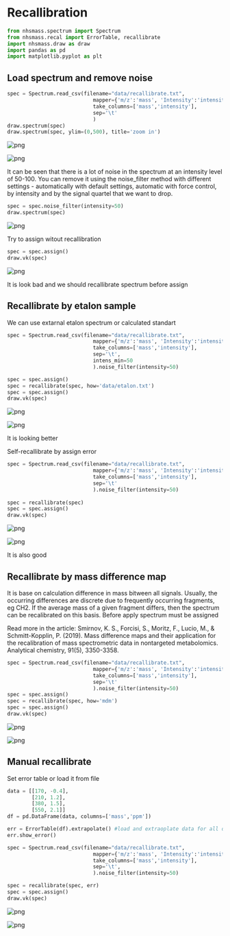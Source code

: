 # Recallibration


```python
from nhsmass.spectrum import Spectrum
from nhsmass.recal import ErrorTable, recallibrate
import nhsmass.draw as draw
import pandas as pd
import matplotlib.pyplot as plt

```

## Load spectrum and remove noise


```python
spec = Spectrum.read_csv(filename="data/recallibrate.txt",
                            mapper={'m/z':'mass', 'Intensity':'intensity'},
                            take_columns=['mass','intensity'],
                            sep='\t'
                            )
draw.spectrum(spec)
draw.spectrum(spec, ylim=(0,500), title='zoom in')

```


    
![png](output_3_0.png)
    



    
![png](output_3_1.png)
    


It can be seen that there is a lot of noise in the spectrum at an intensity level of 50-100. You can remove it using the noise_filter method with different settings - automatically with default settings, automatic with force control, by intensity and by the signal quartel that we want to drop.


```python
spec = spec.noise_filter(intensity=50)
draw.spectrum(spec)
```


    
![png](output_5_0.png)
    


Try to assign witout recallibration


```python
spec = spec.assign()
draw.vk(spec)
```


    
![png](output_7_0.png)
    


It is look bad and we should recallibrate spectrum before assign

## Recallibrate by etalon sample

We can use extarnal etalon spectrum or calculated standart


```python
spec = Spectrum.read_csv(filename="data/recallibrate.txt",
                            mapper={'m/z':'mass', 'Intensity':'intensity'},
                            take_columns=['mass','intensity'],
                            sep='\t',
                            intens_min=50
                            ).noise_filter(intensity=50)

spec = spec.assign()
spec = recallibrate(spec, how='data/etalon.txt')
spec = spec.assign()
draw.vk(spec)
```


    
![png](output_10_0.png)
    



    
![png](output_10_1.png)
    


It is looking better

Self-recallibrate by assign error


```python
spec = Spectrum.read_csv(filename="data/recallibrate.txt",
                            mapper={'m/z':'mass', 'Intensity':'intensity'},
                            take_columns=['mass','intensity'],
                            sep='\t'
                            ).noise_filter(intensity=50)
                            
spec = recallibrate(spec)
spec = spec.assign()
draw.vk(spec)
```


    
![png](output_13_0.png)
    



    
![png](output_13_1.png)
    


It is also good

## Recallibrate by mass difference map

It is base on calculation difference in mass bitween all signals. Usually, the occurring differences are discrete due to frequently occurring fragments, eg CH2. If the average mass of a given fragment differs, then the spectrum can be recalibrated on this basis. Before apply spectrum must be assigned

Read more in the article: Smirnov, K. S., Forcisi, S., Moritz, F., Lucio, M., & Schmitt-Kopplin, P. (2019). Mass difference maps and their application for the recalibration of mass spectrometric data in nontargeted metabolomics. Analytical chemistry, 91(5), 3350-3358.


```python
spec = Spectrum.read_csv(filename="data/recallibrate.txt",
                            mapper={'m/z':'mass', 'Intensity':'intensity'},
                            take_columns=['mass','intensity'],
                            sep='\t'
                            ).noise_filter(intensity=50)
spec = spec.assign()
spec = recallibrate(spec, how='mdm')
spec = spec.assign()
draw.vk(spec)
```


    
![png](output_16_0.png)
    



    
![png](output_16_1.png)
    


## Manual recallibrate

Set error table or load it from file


```python
data = [[170, -0.4],
        [210, 1.2],
        [380, 1.5],
        [550, 2.1]]
df = pd.DataFrame(data, columns=['mass','ppm'])

err = ErrorTable(df).extrapolate() #load and extraoplate data for all diapasone
err.show_error()

spec = Spectrum.read_csv(filename="data/recallibrate.txt",
                            mapper={'m/z':'mass', 'Intensity':'intensity'},
                            take_columns=['mass','intensity'],
                            sep='\t',
                            ).noise_filter(intensity=50)

spec = recallibrate(spec, err)
spec = spec.assign()
draw.vk(spec)
```


    
![png](output_18_0.png)
    



    
![png](output_18_1.png)
    

